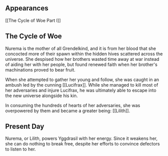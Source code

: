 ## Appearances
[[The Cycle of Woe Part I]]

## The Cycle of Woe

Nurema is the mother of all Grendelkind, and it is from her blood that she concocted more of their spawn within the hidden hives scattered across the universe. She despised how her brothers wasted time away at war instead of aiding her with her people, but found renewed faith when her brother's machinations proved to bear fruit.

When she attempted to gather her young and follow, she was caught in an ambush led by the cunning [[Lucifrax]]. While she managed to kill most of her adversaries and injure Lucifrax, he was ultimately able to escape into the new universe alongside his kin.

In consuming the hundreds of hearts of her adversaries, she was overpowered by them and became a greater being: [[Lilith]].

## Present Day

Nurema, or Lilith, powers Yggdrasil with her energy. Since it weakens her, she can do nothing to break free, despite her efforts to convince defectors to listen to her.